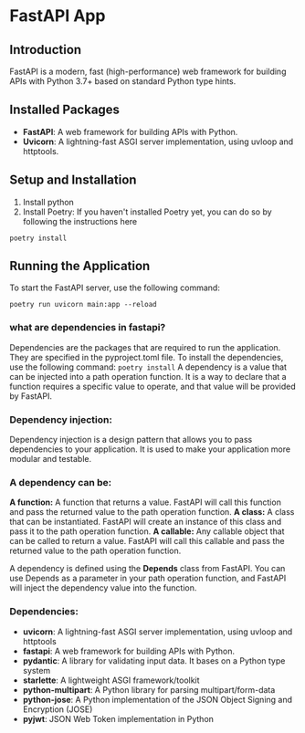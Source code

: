 # FastAPI App

## Introduction
FastAPI is a modern, fast (high-performance) web framework for building APIs with Python 3.7+ based on standard Python type hints.

## Installed Packages

- **FastAPI**: A web framework for building APIs with Python.
- **Uvicorn**: A lightning-fast ASGI server implementation, using uvloop and httptools.


## Setup and Installation

1. Install python
2. Install Poetry: If you haven't installed Poetry yet, you can do so by following the instructions here

`poetry install`

## Running the Application
To start the FastAPI server, use the following command:

`poetry run uvicorn main:app --reload`


### what are dependencies in fastapi?

Dependencies are the packages that are required to run the application. They are specified in the pyproject.toml
file. To install the dependencies, use the following command:
`poetry install`
A dependency is a value that can be injected into a path operation function. It is a way to declare that a function requires a specific value to operate, and that value will be provided by FastAPI.

### Dependency injection:
Dependency injection is a design pattern that allows you to pass dependencies to your application.
It is used to make your application more modular and testable.

### A dependency can be:

**A function:** A function that returns a value. FastAPI will call this function and pass the returned value to the path operation function.
**A class:** A class that can be instantiated. FastAPI will create an instance of this class and pass it to the path operation function.
**A callable:** Any callable object that can be called to return a value. FastAPI will call this callable and pass the returned value to the path operation function.

A dependency is defined using the **Depends** class from FastAPI. You can use Depends as a parameter in your path operation function, and FastAPI will inject the dependency value into the function.

### Dependencies:

- **uvicorn**: A lightning-fast ASGI server implementation, using uvloop and httptools
- **fastapi**: A web framework for building APIs with Python.
- **pydantic**: A library for validating input data. It bases on a Python type system
- **starlette**: A lightweight ASGI framework/toolkit
- **python-multipart**: A Python library for parsing multipart/form-data
- **python-jose**: A Python implementation of the JSON Object Signing and Encryption (JOSE)
- **pyjwt**: JSON Web Token implementation in Python

